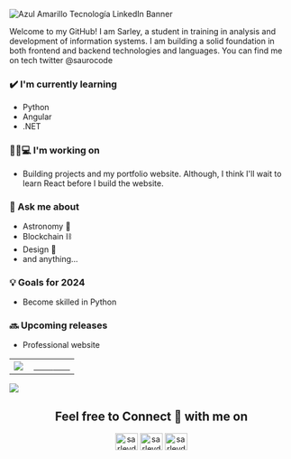 ![Azul Amarillo Tecnología LinkedIn Banner](https://user-images.githubusercontent.com/52586225/119413746-ea3d8400-bcb3-11eb-969c-fb40ae5bd7ae.png)


Welcome to my GitHub! I am Sarley, a student in training in analysis and development of information systems. I am building a solid foundation in both frontend and backend technologies and languages. You can find me on tech twitter @saurocode

### ✔️ I'm currently learning
- Python
- Angular
- .NET

### 👦🏽💻 I'm working on
- Building projects and my portfolio website. Although, I think I'll wait to learn React before I build the website.

### 💭 Ask me about
- Astronomy 🔭
- Blockchain ⛓
- Design 🎨
- and anything...

### 💡 Goals for 2024
- Become skilled in Python

### 🔜 Upcoming releases
- Professional website
<table width="100%"  border="0" cellpadding="0" cellspacing="0">
  <tr>
    <td align="center">
      <img align="left" src="https://github-readme-stats.vercel.app/api?username=sarleydurango&show_icons=true&theme=dracula" />
    </td>
    <td align="center">
      <a href="https://sarleydurango.com">
        <span>&nbsp;&nbsp;&nbsp;&nbsp;&nbsp;&nbsp;&nbsp;</span>
        <span>&nbsp;&nbsp;&nbsp;&nbsp;&nbsp;&nbsp;&nbsp;</span>
    </td>
  </tr>
</table>
<a href="https://github.com/sarleydurango">
  <img src="https://github-readme-stats.vercel.app/api/top-langs/?username=sarleydurango&layout=compact" />
</a>
<h2 align="center">Feel free to Connect 👥 with me on</h2>
<p align="center">
<a href="https://instagram.com/sarleydurango" target="blank"><img align="center" src="https://cdn.jsdelivr.net/npm/simple-icons@3.0.1/icons/instagram.svg" alt="sarleydurango" height="30" width="40" /></a>
<a href="https://twitter.com/sarleydurango" target="blank"><img align="center" src="https://cdn.jsdelivr.net/npm/simple-icons@3.0.1/icons/twitter.svg" alt="sarleydurango" height="30" width="40" /></a>
<a href="https://linkedin.com/in/sarleydurango" target="blank"><img align="center" src="https://cdn.jsdelivr.net/npm/simple-icons@3.0.1/icons/linkedin.svg" alt="sarleydurango" height="30" width="40" /></a>
</p>
